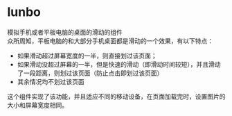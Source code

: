 # lunbo
模拟手机或者平板电脑的桌面的滑动的组件<br/>
众所周知，平板电脑的和大部分手机桌面都是滑动的一个效果，有以下特点：<br/>
* 如果滑动超过屏幕宽度的一半，则直接划过该页面；
* 如果滑动没超过屏幕的一半，但是快速的滑动（即滑动时间较短），并且滑动了一段距离，则划过该页面（防止点击即划过该页面）
* 其余情况均不划过该页面

这个组件实现了该功能，并且适应不同的移动设备，在页面加载完时，设置图片的大小和屏幕宽度相同。

